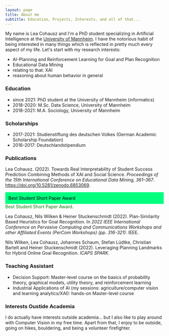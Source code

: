 ```yaml
---
layout: page
title: About me
subtitle: Education, Projects, Interests, and all of that...
---
```


My name is Lea Cohausz and I'm a PhD student specializing in Artificial Intelligence at the <a href="[https://www.w3schools.com/](https://www.uni-mannheim.de/dws/research/focus-groups/artificial-intelligence-prof-stuckenschmidt/)">University of Mannheim</a>. I have the notorious habit of being interested in many things which is reflected in pretty much every aspect of my life. Let's start with my research interests:

- AI-Planning and Reinforcement Learning for Goal and Plan Recognition
- Educational Data Mining 
- relating to that: XAI
- reasoning about human behavior in general


### Education

- since 2021: PhD student at the University of Mannheim (informatics)
- 2018-2020: M.Sc. Data Science, University of Mannheim
- 2018-2021: M.A. Sociology, University of Mannheim


### Scholarships

- 2017-2021: Studienstiftung des deutschen Volkes (German Academic Scholarship Foundation)
- 2016-2017: Deutschlandstipendium


### Publications

Lea Cohausz. (2022). Towards Real Interpretability of Student Success Prediction Combining Methods of XAI and Social Science.
*Proceedings of the 15th International Conference on Educational Data Mining, 361–367*. https://doi.org/10.5281/zenodo.6853069.
<div style="background-color:springgreen;color:black;padding:2%;">Best Student Short Paper Award</div>
<span style="color:green">Best Student Short Paper Award</span>. 

Lea Cohausz, Nils Wilken & Heiner Stuckenschmidt (2022). Plan-Similarity Based Heuristics for Goal Recognition. In *2022 IEEE International Conference on Pervasive Computing and Communications Workshops and other Affiliated Events (PerCom Workshops) (pp. 316-321)*. IEEE.

Nils Wilken, Lea Cohausz, Johannes Schaum, Stefan Lüdtke, Christian Bartelt and Heiner Stuckenschmidt (2022). Leveraging Planning Landmarks for Hybrid Online Goal Recognition. *ICAPS SPARK.*


### Teaching Assistant

- Decision Support: Master-level course on the basics of probability theory, graphical models, utility theory, and reinforcement learning
- Industrial Applications of AI (my sessions: agriculture/computer vision and learning analytics/XAI): hands-on Master-level course 


### Interests Oustide Academia

I do actually have interests outside academia... but I also like to play around with Computer Vision in my free time. Apart from that, I enjoy to be outside, going on hikes, bouldering, and being a volunteer firefighter.
